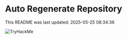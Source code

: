 # Auto Regenerate Repository

This README was last updated: 2025-05-25 08:34:36

 ![TryHackMe](https://tryhackme.com/badge/533634)